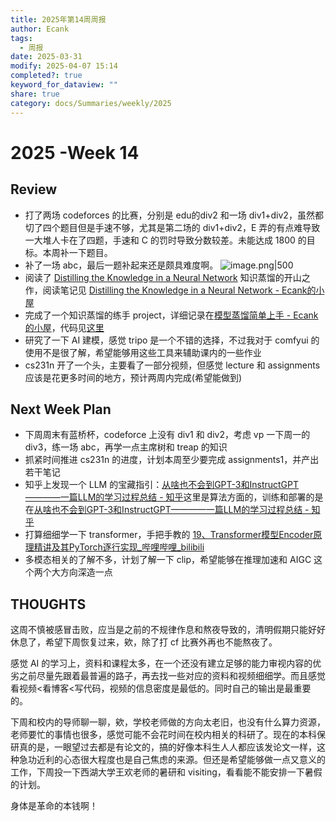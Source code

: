 ```yaml
---
title: 2025年第14周周报
author: Ecank
tags:
  - 周报
date: 2025-03-31
modify: 2025-04-07 15:14
completed?: true
keyword_for_dataview: ""
share: true
category: docs/Summaries/weekly/2025
---
```

# 2025 -Week 14
## Review
*  打了两场 codeforces 的比赛，分别是 edu的div2 和一场 div1+div2，虽然都切了四个题目但是手速不够，尤其是第二场的 div1+div2，E 弄的有点难导致一大堆人卡在了四题，手速和 C 的罚时导致分数较差。未能达成 1800 的目标。本周补一下题目。
* 补了一场 abc，最后一题补起来还是颇具难度啊。
![image.png|500](https://eeecank-1325470508.cos.ap-shanghai.myqcloud.com/20250407140254.png)
* 阅读了 [Distilling the Knowledge in a Neural Network](https://ar5iv.labs.arxiv.org/html/1503.02531) 知识蒸馏的开山之作，阅读笔记见 [Distilling the Knowledge in a Neural Network - Ecank的小屋](https://ecankk.github.io/ML/PaperReading/Distilling%20the%20Knowledge%20in%20a%20Neural%20Network/)
* 完成了一个知识蒸馏的练手 project，详细记录在[模型蒸馏简单上手 - Ecank的小屋](https://ecankk.github.io/ML/%E6%A8%A1%E5%9E%8B%E8%92%B8%E9%A6%8F%E7%AE%80%E5%8D%95%E4%B8%8A%E6%89%8B/)，代码见[这里](https://github.com/Ecankk/Knowledge-Distillation)
* 研究了一下 AI 建模，感觉 tripo 是一个不错的选择，不过我对于 comfyui 的使用不是很了解，希望能够用这些工具来辅助课内的一些作业
* cs231n 开了一个头，主要看了一部分视频，但感觉 lecture 和 assignments 应该是花更多时间的地方，预计两周内完成(希望能做到)
## Next Week Plan
* 下周周末有蓝桥杯，codeforce 上没有 div1 和 div2，考虑 vp 一下周一的 div3，练一场 abc，再学一点主席树和 treap 的知识
* 抓紧时间推进 cs231n 的进度，计划本周至少要完成 assignments1，并产出若干笔记
* 知乎上发现一个 LLM 的宝藏指引：[从啥也不会到GPT-3和InstructGPT————一篇LLM的学习过程总结 - 知乎](https://zhuanlan.zhihu.com/p/684034047)这里是算法方面的，训练和部署的是在[从啥也不会到GPT-3和InstructGPT————一篇LLM的学习过程总结 - 知乎](https://zhuanlan.zhihu.com/p/684034047)
* 打算细细学一下 transformer，手把手教的 [19、Transformer模型Encoder原理精讲及其PyTorch逐行实现_哔哩哔哩_bilibili](https://www.bilibili.com/video/BV1cP4y1V7GF/?spm_id_from=333.337.search-card.all.click&vd_source=2f0d04fe34956cc27012e3c25b20197b)
* 多模态相关的了解不多，计划了解一下 clip，希望能够在推理加速和 AIGC 这个两个大方向深造一点
## THOUGHTS
这周不慎被感冒击败，应当是之前的不规律作息和熬夜导致的，清明假期只能好好休息了，希望下周恢复过来，欸，除了打 cf 比赛外再也不能熬夜了。

感觉 AI 的学习上，资料和课程太多，在一个还没有建立足够的能力审视内容的优劣之前尽量先跟着最普遍的路子，再去找一些对应的资料和视频细细学。而且感觉看视频<看博客<写代码，视频的信息密度是最低的。同时自己的输出是最重要的。

下周和校内的导师聊一聊，欸，学校老师做的方向太老旧，也没有什么算力资源，老师要忙的事情也很多，感觉可能不会花时间在校内相关的科研了。现在的本科保研真的是，一眼望过去都是有论文的，搞的好像本科生人人都应该发论文一样，这种急功近利的心态很大程度也是自己焦虑的来源。但还是希望能够做一点又意义的工作，下周投一下西湖大学王欢老师的暑研和 visiting，看看能不能安排一下暑假的计划。

身体是革命的本钱啊！



